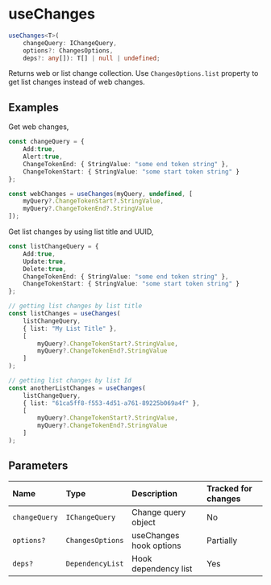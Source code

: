 # useChanges

```typescript
useChanges<T>(
    changeQuery: IChangeQuery,
    options?: ChangesOptions,
    deps?: any[]): T[] | null | undefined;
```

Returns web or list change collection. Use `ChangesOptions.list` property to get list changes instead of web changes.

## Examples

Get web changes,
```typescript
const changeQuery = {
    Add:true,
    Alert:true,
    ChangeTokenEnd: { StringValue: "some end token string" },
    ChangeTokenStart: { StringValue: "some start token string" }
};

const webChanges = useChanges(myQuery, undefined, [
    myQuery?.ChangeTokenStart?.StringValue,
    myQuery?.ChangeTokenEnd?.StringValue
]);
```

Get list changes by using list title and UUID,
```typescript
const listChangeQuery = {
    Add:true,
    Update:true,
    Delete:true,
    ChangeTokenEnd: { StringValue: "some end token string" },
    ChangeTokenStart: { StringValue: "some start token string" }
};

// getting list changes by list title
const listChanges = useChanges(
	listChangeQuery,
	{ list: "My List Title" },
	[
		myQuery?.ChangeTokenStart?.StringValue,
		myQuery?.ChangeTokenEnd?.StringValue
	]
);

// getting list changes by list Id
const anotherListChanges = useChanges(
	listChangeQuery,
	{ list: "61ca5ff8-f553-4d51-a761-89225b069a4f" }, 
	[
	    myQuery?.ChangeTokenStart?.StringValue,
	    myQuery?.ChangeTokenEnd?.StringValue
	]
);
```

## Parameters

| Name | Type | Description | Tracked for changes |
| :------ | :------ | :------ | :--------|
| `changeQuery` | `IChangeQuery` | Change query object | No |
| `options?` | `ChangesOptions` | useChanges hook options | Partially |
| `deps?` | `DependencyList` | Hook dependency list | Yes |

